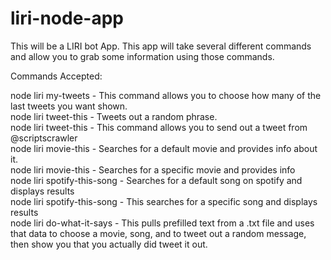 # liri-node-app
This will be a LIRI bot App.
This app will take several different commands and allow you to grab some information using those commands.

Commands Accepted:

node liri my-tweets <number of tweets to show>  - This command allows you to choose how many of the last tweets you want shown.<br />
node liri tweet-this  - Tweets out a random phrase.<br />
node liri tweet-this <tweet message>  - This command allows you to send out a tweet from @scriptscrawler<br />
node liri movie-this  - Searches for a default movie and provides info about it.<br />
node liri movie-this <movie title> - Searches for a specific movie and provides info<br />
node liri spotify-this-song  - Searches for a default song on spotify and displays results<br />
node liri spotify-this-song <song name>  - This searches for a specific song and displays results<br />
node liri do-what-it-says  - This pulls prefilled text from a .txt file and uses that data to choose a movie, song, and to tweet out a random message, then show you that you actually did tweet it out.<br />
